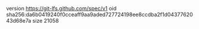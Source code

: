 version https://git-lfs.github.com/spec/v1
oid sha256:da6b0419240f0cceaff9aa9aded727724198ee8ccdba2f1d0437762043d68e7a
size 21058
